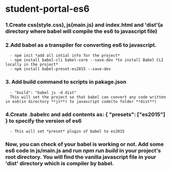 # student-portal-es6

### 1.Create css(style.css), js(main.js) and index.html and 'dist'(a directory where babel will compile the es6 to javascript file)
### 2.Add babel as a transpiler for converting es6 to javascript.
      - npm init *add all intial info for the project*
      - npm install babel-cli babel-core --save-dev *to install Babel CLI locally in the project*
      - npm install babel-preset-es2015 --save-dev 
### 3. Add build command to scripts in pakage.json 
      - "build": "babel js -d dist"
      This will set the project so that babel can convert any code written in es6(in directory **js**) to javascript code(to folder **dist**)
### 4.Create .babelrc and add contents as: { "presets": ["es2015"] } to specify the version of es6
      - This will set *preset* plugin of babel to es2015
      
### Now, you can check of your babel is working or not. Add some es6 code in js/main.js and run *npm run build* in your project's root directory. You will find the vanilla javascript file in your 'dist' directory which is compiler by babel.
